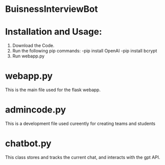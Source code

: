 # BuisnessInterviewBot

# Installation and Usage:
1. Download the Code.
2. Run the following pip commands:
     -pip install OpenAI
     -pip install bcrypt
4. Run webapp.py

# webapp.py
This is the main file used for the flask webapp.

# admincode.py
This is a development file used cureently for creating teams and students

# chatbot.py
This class stores and tracks the current chat, and interacts with the gpt API.

